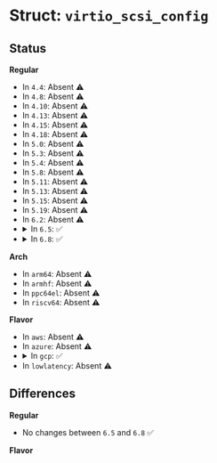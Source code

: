 # Struct: <code>virtio_scsi_config</code>

## Status
<b>Regular</b>
<ul>
<li>
In <code>4.4</code>: Absent ⚠️
</li>
<li>
In <code>4.8</code>: Absent ⚠️
</li>
<li>
In <code>4.10</code>: Absent ⚠️
</li>
<li>
In <code>4.13</code>: Absent ⚠️
</li>
<li>
In <code>4.15</code>: Absent ⚠️
</li>
<li>
In <code>4.18</code>: Absent ⚠️
</li>
<li>
In <code>5.0</code>: Absent ⚠️
</li>
<li>
In <code>5.3</code>: Absent ⚠️
</li>
<li>
In <code>5.4</code>: Absent ⚠️
</li>
<li>
In <code>5.8</code>: Absent ⚠️
</li>
<li>
In <code>5.11</code>: Absent ⚠️
</li>
<li>
In <code>5.13</code>: Absent ⚠️
</li>
<li>
In <code>5.15</code>: Absent ⚠️
</li>
<li>
In <code>5.19</code>: Absent ⚠️
</li>
<li>
In <code>6.2</code>: Absent ⚠️
</li>
<li>
<details>
<summary>In <code>6.5</code>: ✅</summary>

```c
struct virtio_scsi_config {
    __virtio32 num_queues;
    __virtio32 seg_max;
    __virtio32 max_sectors;
    __virtio32 cmd_per_lun;
    __virtio32 event_info_size;
    __virtio32 sense_size;
    __virtio32 cdb_size;
    __virtio16 max_channel;
    __virtio16 max_target;
    __virtio32 max_lun;
};
```
</details>
</li>
<li>
<details>
<summary>In <code>6.8</code>: ✅</summary>

```c
struct virtio_scsi_config {
    __virtio32 num_queues;
    __virtio32 seg_max;
    __virtio32 max_sectors;
    __virtio32 cmd_per_lun;
    __virtio32 event_info_size;
    __virtio32 sense_size;
    __virtio32 cdb_size;
    __virtio16 max_channel;
    __virtio16 max_target;
    __virtio32 max_lun;
};
```
</details>
</li>
</ul>
<b>Arch</b>
<ul>
<li>
In <code>arm64</code>: Absent ⚠️
</li>
<li>
In <code>armhf</code>: Absent ⚠️
</li>
<li>
In <code>ppc64el</code>: Absent ⚠️
</li>
<li>
In <code>riscv64</code>: Absent ⚠️
</li>
</ul>
<b>Flavor</b>
<ul>
<li>
In <code>aws</code>: Absent ⚠️
</li>
<li>
In <code>azure</code>: Absent ⚠️
</li>
<li>
<details>
<summary>In <code>gcp</code>: ✅</summary>

```c
struct virtio_scsi_config {
    __u32 num_queues;
    __u32 seg_max;
    __u32 max_sectors;
    __u32 cmd_per_lun;
    __u32 event_info_size;
    __u32 sense_size;
    __u32 cdb_size;
    __u16 max_channel;
    __u16 max_target;
    __u32 max_lun;
};
```
</details>
</li>
<li>
In <code>lowlatency</code>: Absent ⚠️
</li>
</ul>

## Differences
<b>Regular</b>
<ul>
<li>
No changes between <code>6.5</code> and <code>6.8</code> ✅
</li>
</ul>
<b>Flavor</b>
<ul>
</ul>
